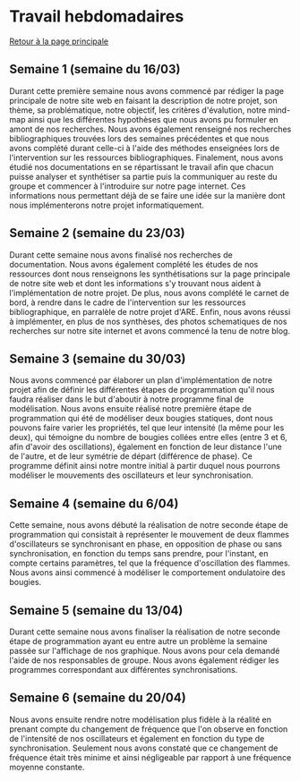 
# Travail hebdomadaires
<a href="index.html">Retour à la page principale </a>

## Semaine 1 (semaine du 16/03)

Durant cette première semaine nous avons commencé par rédiger la page principale de notre site web en faisant la description de notre projet, son thème, sa problématique, notre objectif, les critères d'évalution, notre mind-map ainsi que les différentes hypothèses que nous avons pu formuler en amont de nos recherches. Nous avons également renseigné nos recherches bibliographiques trouvées lors des semaines précédentes et que nous avons complété durant celle-ci à l'aide des méthodes enseignées lors de l'intervention sur les ressources bibliographiques. Finalement, nous avons étudié nos documentations en se répartissant le travail afin que chacun puisse analyser et synthétiser sa partie puis la communiquer au reste du groupe et commencer à l'introduire sur notre page internet. Ces informations nous permettant déjà de se faire une idée sur la manière dont nous implémenterons notre projet informatiquement. 

## Semaine 2 (semaine du 23/03)

Durant cette semaine nous avons finalisé nos recherches de documentation. Nous avons également complété les études de nos ressources dont nous renseignons les synthétisations sur la page principale de notre site web et dont les informations s'y trouvant nous aident à l'implémentation de notre projet.
De plus, nous avons complété le carnet de bord, à rendre dans le cadre de l'intervention sur les ressources bibliographique, en parralèle de notre projet d'ARE.
Enfin, nous avons réussi à implémenter, en plus de nos synthèses, des photos schematiques de nos recherches sur notre site internet et avons commencé la tenu de notre blog.

## Semaine 3 (semaine du 30/03)

Nous avons commencé par élaborer un plan d'implémentation de notre projet afin de définir les différentes étapes de programmation qu'il nous faudra réaliser dans le but d'aboutir à notre programme final de modélisation. Nous avons ensuite réalisé notre première étape de programmation qui été de modéliser deux bougies statiques, dont nous pouvons faire varier les propriétés, tel que leur intensité (la même pour les deux), qui témoigne du nombre de bougies collées entre elles (entre 3 et 6, afin d'avoir des oscillations), également en fonction de leur distance l'une de l'autre, et de leur symétrie de départ (différence de phase). Ce programme définit ainsi notre montre initial à partir duquel nous pourrons modéliser le mouvements des oscillateurs et leur synchronisation.

## Semaine 4 (semaine du 6/04)

Cette semaine, nous avons débuté la réalisation de notre seconde étape de programmation qui consistait à représenter le mouvement de deux flammes d'oscillateurs se synchronisant en phase, en opposition de phase ou sans synchronisation, en fonction du temps sans prendre, pour l'instant, en compte certains paramètres, tel que la fréquence d'oscillation des flammes.
Nous avons ainsi commencé à modéliser le comportement ondulatoire des bougies.

## Semaine 5 (semaine du 13/04)

Durant cette semaine nous avons finaliser la réalisation de notre seconde étape de programmation ayant eu entre autre un problème la semaine passée sur l'affichage de nos graphique. Nous avons pour cela demandé l'aide de nos responsables de groupe. Nous avons également rédiger les programmes correspondant aux différentes synchronisations.

## Semaine 6 (semaine du 20/04)

Nous avons ensuite rendre notre modélisation plus fidèle à la réalité en prenant compte du changement de fréquence que l'on observe en fonction de l'intensité de nos oscillateurs et également en fonction du type de synchronisation. Seulement nous avons constaté que ce changement de fréquence était très minime et ainsi négligeable par rapport à une fréquence moyenne constante. 
